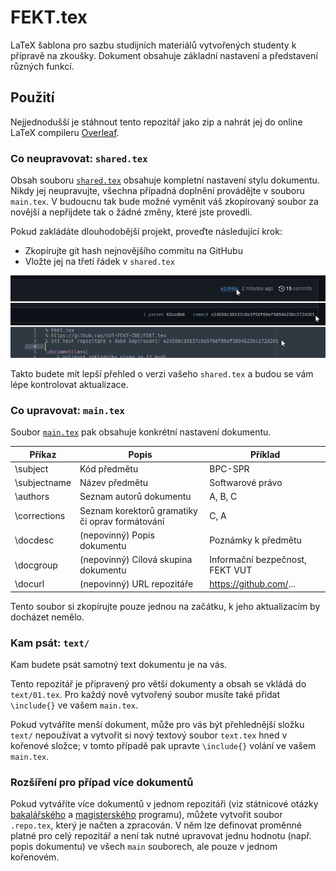 # FEKT.tex

LaTeX šablona pro sazbu studijních materiálů vytvořených studenty k přípravě na zkoušky. Dokument obsahuje základní nastavení a představení různých funkcí.

## Použití

Nejjednodušší je stáhnout tento repozitář jako zip a nahrát jej do online LaTeX compileru [Overleaf](https://overleaf.com). 

### Co neupravovat: `shared.tex`

Obsah souboru [`shared.tex`](shared.tex) obsahuje kompletní nastavení stylu dokumentu. Nikdy jej neupravujte, všechna případná doplnění provádějte v souboru `main.tex`. V budoucnu tak bude možné vyměnit váš zkopírovaný soubor za novější a nepřijdete tak o žádné změny, které jste provedli.

Pokud zakládáte dlouhodobější projekt, proveďte následující krok:

- Zkopírujte git hash nejnovějšího commitu na GitHubu
- Vložte jej na třetí řádek v `shared.tex`

![Git hash commitu](images/github-commit-hash.png)

Takto budete mít lepší přehled o verzi vašeho `shared.tex` a budou se vám lépe kontrolovat aktualizace.

### Co upravovat: `main.tex`

Soubor [`main.tex`](main.tex) pak obsahuje konkrétní nastavení dokumentu.

| Příkaz       | Popis | Příklad |
|--------------|-------|---------|
| \subject     | Kód předmětu | BPC-SPR |
| \subjectname | Název předmětu | Softwarové právo |
| \authors     | Seznam autorů dokumentu | A, B, C |
| \corrections | Seznam korektorů gramatiky či oprav formátování | C, A |
| \docdesc     | (nepovinný) Popis dokumentu | Poznámky k předmětu |
| \docgroup    | (nepovinný) Cílová skupina dokumentu | Informační bezpečnost, FEKT VUT |
| \docurl      | (nepovinný) URL repozitáře | https://github.com/... |

Tento soubor si zkopírujte pouze jednou na začátku, k jeho aktualizacím by docházet nemělo.

### Kam psát: `text/`

Kam budete psát samotný text dokumentu je na vás.

Tento repozitář je připravený pro větší dokumenty a obsah se vkládá do `text/01.tex`. Pro každý nově vytvořený soubor musíte také přidat `\include{}` ve vašem `main.tex`.

Pokud vytváříte menší dokument, může pro vás být přehlednější složku `text/` nepoužívat a vytvořit si nový textový soubor `text.tex` hned v kořenové složce; v tomto případě pak upravte `\include{}` volání ve vašem `main.tex`.

### Rozšíření pro případ více dokumentů

Pokud vytváříte více dokumentů v jednom repozitáři (viz státnicové otázky [bakalářského](https://github.com/VUT-FEKT-IBE/BPC-IBE-SZZ) a [magisterského](https://github.com/VUT-FEKT-IBE/MPC-IBE-SZZ) programu), můžete vytvořit soubor `.repo.tex`, který je načten a zpracován. V něm lze definovat proměnné platné pro celý repozitář a není tak nutné upravovat jednu hodnotu (např. popis dokumentu) ve všech `main` souborech, ale pouze v jednom kořenovém.
